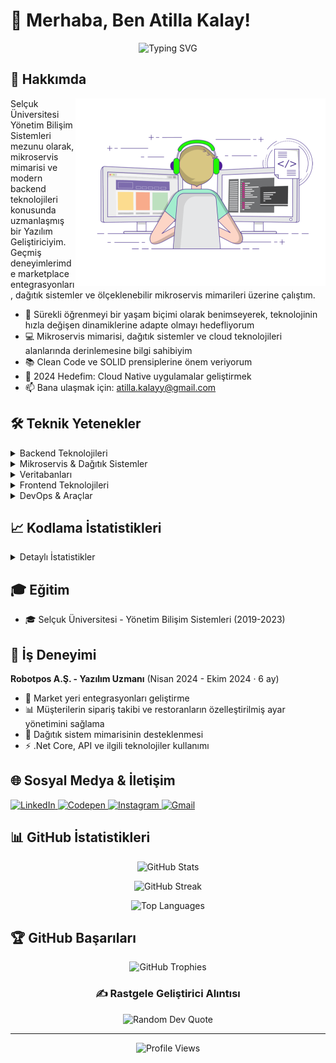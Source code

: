 # 👋 Merhaba, Ben Atilla Kalay!
<div align="center">
  <img src="https://readme-typing-svg.demolab.com?font=Fira+Code&pause=1000&color=F75C7E&center=true&vCenter=true&width=435&lines=Full+Stack+.NET+Developer;Microservice+Architecture+Specialist;4%2B+Years+of+Coding+Experience" alt="Typing SVG" />
</div>

## 💫 Hakkımda
<img align="right" alt="Coding" width="400" src="https://raw.githubusercontent.com/devSouvik/devSouvik/master/gif3.gif"/>

Selçuk Üniversitesi Yönetim Bilişim Sistemleri mezunu olarak, mikroservis mimarisi ve modern backend teknolojileri konusunda uzmanlaşmış bir Yazılım Geliştiriciyim. Geçmiş deneyimlerimde marketplace entegrasyonları, dağıtık sistemler ve ölçeklenebilir mikroservis mimarileri üzerine çalıştım.

- 🌱 Sürekli öğrenmeyi bir yaşam biçimi olarak benimseyerek, teknolojinin hızla değişen dinamiklerine adapte olmayı hedefliyorum
- 💻 Mikroservis mimarisi, dağıtık sistemler ve cloud teknolojileri alanlarında derinlemesine bilgi sahibiyim
- 📚 Clean Code ve SOLID prensiplerine önem veriyorum
- 🎯 2024 Hedefim: Cloud Native uygulamalar geliştirmek
- 📫 Bana ulaşmak için: atilla.kalayy@gmail.com

## 🛠 Teknik Yetenekler

<details>
<summary>Backend Teknolojileri</summary>
<br>
  
![C#](https://img.shields.io/badge/c%23-%23239120.svg?style=for-the-badge&logo=c-sharp&logoColor=white)
![.Net](https://img.shields.io/badge/.NET-5C2D91?style=for-the-badge&logo=.net&logoColor=white)
![Entity Framework Core](https://img.shields.io/badge/Entity_Framework-52B0E7?style=for-the-badge&logo=.net&logoColor=white)
![LINQ](https://img.shields.io/badge/LINQ-%23512BD4?style=for-the-badge&logo=.net&logoColor=white)
</details>

<details>
<summary>Mikroservis & Dağıtık Sistemler</summary>
<br>
  
![Docker](https://img.shields.io/badge/docker-%230db7ed.svg?style=for-the-badge&logo=docker&logoColor=white)
![RabbitMQ](https://img.shields.io/badge/rabbitmq-%23FF6600.svg?style=for-the-badge&logo=rabbitmq&logoColor=white)
</details>

<details>
<summary>Veritabanları</summary>
<br>
  
![MicrosoftSQLServer](https://img.shields.io/badge/Microsoft%20SQL%20Server-CC2927?style=for-the-badge&logo=microsoft%20sql%20server&logoColor=white)
![MongoDB](https://img.shields.io/badge/MongoDB-%234ea94b.svg?style=for-the-badge&logo=mongodb&logoColor=white)
![PostgreSQL](https://img.shields.io/badge/postgresql-%23316192.svg?style=for-the-badge&logo=postgresql&logoColor=white)
![Redis](https://img.shields.io/badge/redis-%23DD0031.svg?style=for-the-badge&logo=redis&logoColor=white)
</details>

<details>
<summary>Frontend Teknolojileri</summary>
<br>
  
![HTML5](https://img.shields.io/badge/html5-%23E34F26.svg?style=for-the-badge&logo=html5&logoColor=white)
![CSS3](https://img.shields.io/badge/css3-%231572B6.svg?style=for-the-badge&logo=css3&logoColor=white)
![JavaScript](https://img.shields.io/badge/javascript-%23323330.svg?style=for-the-badge&logo=javascript&logoColor=%23F7DF1E)
![TypeScript](https://img.shields.io/badge/typescript-%23007ACC.svg?style=for-the-badge&logo=typescript&logoColor=white)
![Vue.js](https://img.shields.io/badge/vuejs-%2335495e.svg?style=for-the-badge&logo=vuedotjs&logoColor=%234FC08D)
![Angular](https://img.shields.io/badge/angular-%23DD0031.svg?style=for-the-badge&logo=angular&logoColor=white)
![React](https://img.shields.io/badge/react-%2320232a.svg?style=for-the-badge&logo=react&logoColor=%2361DAFB)
![Bootstrap](https://img.shields.io/badge/bootstrap-%238511FA.svg?style=for-the-badge&logo=bootstrap&logoColor=white)
</details>

<details>
<summary>DevOps & Araçlar</summary>
<br>
  
![Git](https://img.shields.io/badge/git-%23F05033.svg?style=for-the-badge&logo=git&logoColor=white)
![GitHub](https://img.shields.io/badge/github-%23121011.svg?style=for-the-badge&logo=github&logoColor=white)
![GitLab](https://img.shields.io/badge/gitlab-%23181717.svg?style=for-the-badge&logo=gitlab&logoColor=white)
![Postman](https://img.shields.io/badge/Postman-FF6C37?style=for-the-badge&logo=postman&logoColor=white)
![Swagger](https://img.shields.io/badge/-Swagger-%23Clojure?style=for-the-badge&logo=swagger&logoColor=white)
</details>

## 📈 Kodlama İstatistikleri

<details>
<summary>Detaylı İstatistikler</summary>
<br>
  
<!--START_SECTION:waka-->
```text
C#          █████████████░░░░░░░░   60.25%
JavaScript  ████░░░░░░░░░░░░░░░░░   20.15%
HTML/CSS    ███░░░░░░░░░░░░░░░░░░   15.40%
Other       █░░░░░░░░░░░░░░░░░░░░   4.20%
```
<!--END_SECTION:waka-->

</details>

## 🎓 Eğitim
- 🎓 Selçuk Üniversitesi - Yönetim Bilişim Sistemleri (2019-2023)

## 💼 İş Deneyimi
**Robotpos A.Ş. - Yazılım Uzmanı** (Nisan 2024 - Ekim 2024 · 6 ay)
- 🚀 Market yeri entegrasyonları geliştirme
- 📊 Müşterilerin sipariş takibi ve restoranların özelleştirilmiş ayar yönetimini sağlama
- 🔄 Dağıtık sistem mimarisinin desteklenmesi
- ⚡ .Net Core, API ve ilgili teknolojiler kullanımı

## 🌐 Sosyal Medya & İletişim
<p align="left">
  <a href="https://linkedin.com/in/atillakalay" target="_blank">
    <img src="https://img.shields.io/badge/LinkedIn-%230077B5.svg?logo=linkedin&logoColor=white" alt="LinkedIn"/>
  </a>
  <a href="https://codepen.io/atillakalay" target="_blank">
    <img src="https://img.shields.io/badge/Codepen-000000?style=flat&logo=codepen&logoColor=white" alt="Codepen"/>
  </a>
  <a href="https://www.instagram.com/atilla.kalay/" target="_blank">
    <img src="https://img.shields.io/badge/Instagram-E4405F?style=flat&logo=instagram&logoColor=white" alt="Instagram"/>
  </a>
  <a href="mailto:atilla.kalayy@gmail.com">
    <img src="https://img.shields.io/badge/Gmail-D14836?style=flat&logo=gmail&logoColor=white" alt="Gmail"/>
  </a>
</p>

## 📊 GitHub İstatistikleri
<p align="center">
  <img src="https://github-readme-stats.vercel.app/api?username=atillakalay&theme=radical&hide_border=true&include_all_commits=false&count_private=false" alt="GitHub Stats"/>
</p>
<p align="center">
  <img src="https://github-readme-streak-stats.herokuapp.com/?user=atillakalay&theme=radical&hide_border=true" alt="GitHub Streak"/>
</p>
<p align="center">
  <img src="https://github-readme-stats.vercel.app/api/top-langs/?username=atillakalay&theme=radical&hide_border=true&include_all_commits=false&count_private=false&layout=compact" alt="Top Languages"/>
</p>

## 🏆 GitHub Başarıları
<p align="center">
  <img src="https://github-profile-trophy.vercel.app/?username=atillakalay&theme=radical&no-frame=false&no-bg=true&margin-w=4" alt="GitHub Trophies"/>
</p>

<div align="center">
  <h3>✍️ Rastgele Geliştirici Alıntısı</h3>
  <img src="https://quotes-github-readme.vercel.app/api?type=horizontal&theme=radical" alt="Random Dev Quote"/>
</div>

---
<div align="center">
  <img src="https://komarev.com/ghpvc/?username=atillakalay&label=Profil%20Ziyaretleri&color=0e75b6&style=flat" alt="Profile Views" />
</div>
